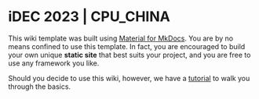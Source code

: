 # iDEC 2023 | CPU_CHINA

This wiki template was built using [Material for MkDocs](https://squidfunk.github.io/mkdocs-material/). You are by no means confined to use this template. In fact, you are encouraged to build your own unique **static site** that best suits your project, and you are free to use any framework you like.

Should you decide to use this wiki, however, we have a [tutorial](https://wiki.idec.io/team_wiki/mkdocs/) to walk you through the basics.
